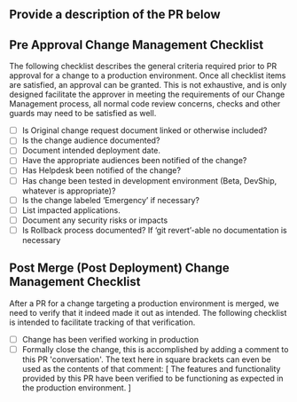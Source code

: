 ## Provide a description of the PR below

## Pre Approval Change Management Checklist

The following checklist describes the general criteria required prior to PR approval for a change to a production environment. Once all checklist items are satisfied, an approval can be granted. This is not exhaustive, and is only designed facilitate the approver in meeting the requirements of our Change Management process, all normal code review concerns, checks and other guards may need to be satisfied as well.

- [ ] Is Original change request document linked or otherwise included?
- [ ] Is the change audience documented?
- [ ] Document intended deployment date.
- [ ] Have the appropriate audiences been notified of the change?
- [ ] Has Helpdesk been notified of the change?
- [ ] Has change been tested in development environment (Beta, DevShip, whatever is appropriate)?
- [ ] Is the change labeled ‘Emergency’ if necessary?
- [ ] List impacted applications.
- [ ] Document any security risks or impacts
- [ ] Is Rollback process documented? If ‘git revert’-able no documentation is necessary

## Post Merge (Post Deployment) Change Management Checklist

After a PR for a change targeting a production environment is merged, we need to verify that it indeed made it out as intended. The following checklist is intended to facilitate tracking of that verification.

- [ ] Change has been verified working in production
- [ ] Formally close the change, this is accomplished by adding a comment to this PR 'conversation'. The text here in square brackets can even be used as the contents of that comment: [ The features and functionality provided by this PR have been verified to be functioning as expected in the production environment. ]